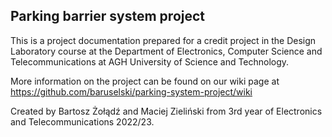 ## Parking barrier system project
This is a project documentation prepared for a credit project in the Design Laboratory course at the Department of Electronics, Computer Science and Telecommunications at AGH University of Science and Technology.

More information on the project can be found on our wiki page at https://github.com/baruselski/parking-system-project/wiki

Created by Bartosz Żołądź and Maciej Zieliński from 3rd year of Electronics and Telecommunications 2022/23.

